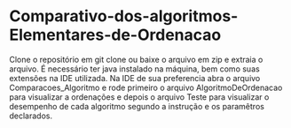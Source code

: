 # Comparativo-dos-algoritmos-Elementares-de-Ordenacao

Clone o repositório em git clone ou baixe o arquivo em zip e extraia o arquivo.
É necessário ter java instalado na máquina, bem como suas extensões na IDE utilizada.
Na IDE de sua preferencia abra o arquivo Comparacoes_Algoritmo e rode primeiro o arquivo AlgoritmoDeOrdenacao para visualizar a ordenações e depois o arquivo Teste para visualizar o desempenho de cada algoritmo segundo a instrução e os paramêtros declarados.
